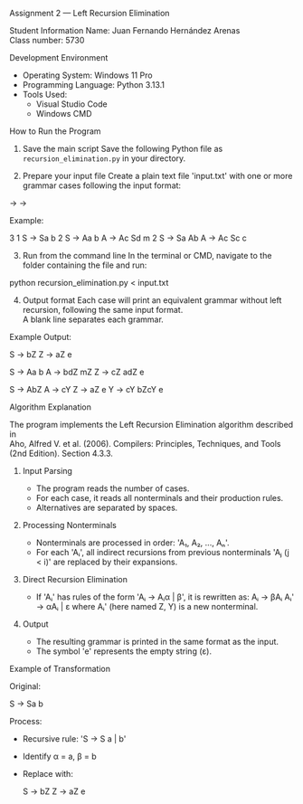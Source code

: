 Assignment 2 — Left Recursion Elimination  

Student Information
Name: Juan Fernando Hernández Arenas  
Class number: 5730  


Development Environment
- Operating System: Windows 11 Pro  
- Programming Language: Python 3.13.1  
- Tools Used:
  - Visual Studio Code
  - Windows CMD

How to Run the Program

1. Save the main script
Save the following Python file as `recursion_elimination.py` in your directory.

2. Prepare your input file
Create a plain text file 'input.txt' with one or more grammar cases following the input format:

<number of cases>
<number of nonterminals>
<nonterminal> -> <alternatives separated by spaces>
<nonterminal> -> <alternatives separated by spaces>

Example:

3
1
S -> Sa b
2
S -> Aa b
A -> Ac Sd m
2
S -> Sa Ab
A -> Ac Sc c

3. Run from the command line
In the terminal or CMD, navigate to the folder containing the file and run:

python recursion_elimination.py < input.txt

4. Output format
Each case will print an equivalent grammar without left recursion, following the same input format.  
A blank line separates each grammar.

Example Output:

S -> bZ
Z -> aZ e

S -> Aa b
A -> bdZ mZ
Z -> cZ adZ e

S -> AbZ
A -> cY
Z -> aZ e
Y -> cY bZcY e

Algorithm Explanation

The program implements the Left Recursion Elimination algorithm described in  
Aho, Alfred V. et al. (2006). Compilers: Principles, Techniques, and Tools (2nd Edition). Section 4.3.3.


1. Input Parsing
   - The program reads the number of cases.
   - For each case, it reads all nonterminals and their production rules.
   - Alternatives are separated by spaces.

2. Processing Nonterminals
   - Nonterminals are processed in order: 'A₁, A₂, ..., Aₙ'.
   - For each 'Aᵢ', all indirect recursions from previous nonterminals 'Aⱼ (j < i)' are replaced by their expansions.

3. Direct Recursion Elimination
   - If 'Aᵢ' has rules of the form 'Aᵢ -> Aᵢα | β', it is rewritten as:
     Aᵢ -> βAᵢ
     Aᵢ' -> αAᵢ | ε
     where Aᵢ' (here named Z, Y) is a new nonterminal.

4. Output
   - The resulting grammar is printed in the same format as the input.
   - The symbol 'e' represents the empty string (ε).

Example of Transformation

Original:

S -> Sa b


Process:
- Recursive rule: 'S -> S a | b'
- Identify α = a, β = b
- Replace with:
 
  S -> bZ
  Z -> aZ e

